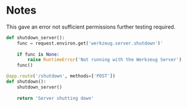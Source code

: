 # Notes

This gave an error not sufficient permissions further testing required.

```python
def shutdown_server():
    func = request.environ.get('werkzeug.server.shutdown')'
    
    if func is None:
        raise RuntimeError('Not running with the Werkzeug Server')
    func()

@app.route('/shutdown', methods=['POST'])
def shutdown():
    shutdown_server()
    
    return 'Server shutting down'
```

